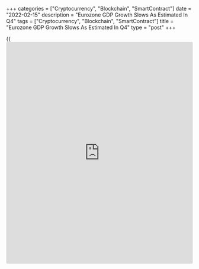 +++
categories = ["Cryptocurrency", "Blockchain", "SmartContract"]
date = "2022-02-15"
description = "Eurozone GDP Growth Slows As Estimated In Q4"
tags = ["Cryptocurrency", "Blockchain", "SmartContract"]
title = "Eurozone GDP Growth Slows As Estimated In Q4"
type = "post"
+++

{{<iframe id="large-banner" src="https://www.bounty.group/#slide=8.0" width="100%" height="600" scrolling="no" style="border: 0px solid rgb(216, 221, 230); border-radius: 3px;">}}

The eurozone [economy][1] grew at a slower pace, as initially estimated,
in the fourth quarter, flash estimate from Eurostat showed on Monday.

Gross domestic product grew 0.3 percent sequentially, slower than the
2.3 percent expansion seen in the third quarter. The rate came in line
with the preliminary flash estimate published on January 31.

On a yearly basis, economic growth in the currency-bloc accelerated to
4.6 percent in the fourth quarter, as estimated, from 3.9 percent in the
preceding period.

Further, data showed that the number of employed persons rose 0.5
percent sequentially, but slower than the 1.0 percent rise seen a
quarter ago. At the same time, the annual growth in employment held
steady at 2.1 percent.

The EU27 economy expanded 0.4 percent on quarter, taking the annual
growth to 4.8 percent in the fourth quarter.

In the whole year of 2021, GDP increased 5.2 percent in both the euro
area and the EU27.

For comments and feedback [contact](https://www.playgroundfx.com/contact/): editorial@rtt[news](https://www.letsplayfx.com/blog/forex-news-website/).com

[Economic News][1]

 **What parts of the world are seeing the best (and worst) economic
performances lately? Click[here][2] to check out our [Econ Scorecard][2]
and find out! See up-to-the-moment [ranking](https://www.playgroundfx.com/blog/crypto-exchange-ranking/)s for the best and worst
performers in [GDP][3], [unemployment rate][4], [inflation][2] and much
more.**

   1. www.rtt[news](https://www.letsplayfx.com/blog/forex-news-website/).com/Content/EconomicNews.aspx
   2. www.rtt[news](https://www.letsplayfx.com/blog/forex-news-website/).com/economic-scorecard/world-rank/CPI/highest-performance.aspx
   3. www.rtt[news](https://www.letsplayfx.com/blog/forex-news-website/).com/economic-scorecard/world-rank/GDP/highest-performance.aspx
   4. www.rtt[news](https://www.letsplayfx.com/blog/forex-news-website/).com/economic-scorecard/world-rank/unemployment-rate/lowest-performance.aspx